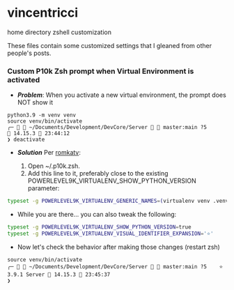 # vincentricci
home directory zshell customization

These files contain some customized settings that I gleaned from other people's posts.



###  Custom P10k Zsh prompt when Virtual Environment is activated

   *  ***Problem***: When you activate a new virtual environment, the prompt does NOT show it
   
   ```
   python3.9 -m venv venv
   source venv/bin/activate
╭─   ~/Documents/Development/DevCore/Server   master:main ?5                    14.15.3  23:44:12
   ❯ deactivate
   ```
   
   *  ***Solution*** Per [romkatv](https://github.com/romkatv/powerlevel10k/issues/532#issuecomment-592064973):
   
      1. Open ~/.p10k.zsh.
      2. Add this line to it, preferably close to the existing POWERLEVEL9K_VIRTUALENV_SHOW_PYTHON_VERSION parameter:
      
   ```bash
   typeset -g POWERLEVEL9K_VIRTUALENV_GENERIC_NAMES=(virtualenv venv .venv env)
   ```

   *  While you are there... you can also tweak the following:
   
   ```bash
   typeset -g POWERLEVEL9K_VIRTUALENV_SHOW_PYTHON_VERSION=true
   typeset -g POWERLEVEL9K_VIRTUALENV_VISUAL_IDENTIFIER_EXPANSION='⭐'
   ```
   
   * Now let's check the behavior after making those changes (restart zsh)
   
   ```
   source venv/bin/activate
╭─   ~/Documents/Development/DevCore/Server   master:main ?5    ⭐ 3.9.1 Server  14.15.3  23:45:37
   ❯ 
   ```
   
